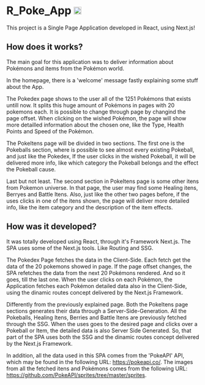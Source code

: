# **R_Poke_App** <img src='https://user-images.githubusercontent.com/104596352/232617932-e529531b-1e7e-4706-84fe-2d8e1c7b5f36.png' width=20px>

This project is a Single Page Application developed in React, using Next.js!

## How does it works?

The main goal for this application was to deliver information about Pokémons and items from the Pokémon world.

In the homepage, there is a 'welcome' message fastly explaining some stuff about the App. 

The Pokedex page shows to the user all of the 1251 Pokémons that exists untill now. It splits this huge amount of Pokémons in pages with 20 pokemons each. It is possible to change through page by changind the page offset. When clicking on the wished Pokémon, the page will show more detailled information about the chosen one, like the Type, Health Points and Speed of the Pokémon.

The PokeItens page will be divided in two sections. The first one is the Pokeballs section, where is possible to see almost every existing Pokeball, and just like the Pokedex, If the user clicks in the wished Pokeball, it will be delivered more info, like which category the Pokeball belongs and the effect the Pokeball cause.

Last but not least. The second section in PokeItens page is some other itens from Pokemon universe. In that page, the user may find some Healing itens, Berryes and Battle Itens. Also, just like the other two pages before, if the uses clicks in one of the itens shown, the page will deliver more detailed info, like the item category and the description of the item effects.

## How was it developed? 

It was totally developed using React, through it's Framework Next.js. The SPA uses some of the Next.js tools. Like Routing and SSG.

The Pokedex Page fetches the data in the Client-Side. Each fetch get the data of the 20 pokemons showed in page. If the page offset changes, the SPA refetches the data from the next 20 Pokémons rendered. And so it goes, till the last one. When the user clicks on each Pokémon, the Application fetches each Pokémon detailed data also in the Client-Side, using the dinamic routes concept delivered by the Next.js Framework.

Differently from the previously explained page. Both the PokeItens page sections generates their data through a Server-Side-Generation. All the Pokeballs, Healing Itens, Berries and Battle Itens are previously fetched through the SSG. When the uses goes to the desired page and clicks over a Pokeball or Item, the detailed data is also Server Side Generated. So, that part of the SPA uses both the SSG and the dinamic routes concept delivered by the Next.js Framework.

In addition, all the data used in this SPA comes from the 'PokeAPI' API, which may be found in the following URL: https://pokeapi.co/. The images from all the fetched itens and Pokémons comes from the following URL: https://github.com/PokeAPI/sprites/tree/master/sprites. 
